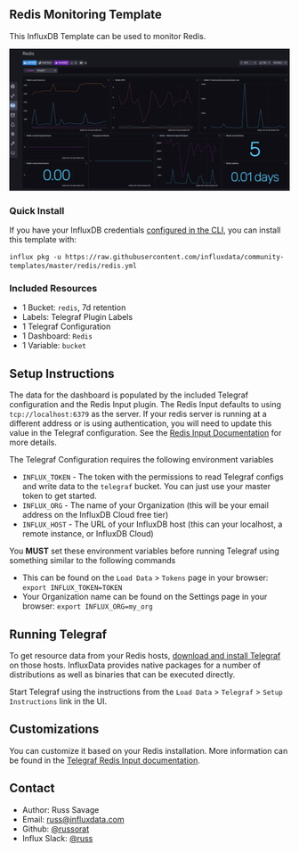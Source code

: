 ## Redis Monitoring Template

This InfluxDB Template can be used to monitor Redis.

![Redis Dashboard Screenshot](img/redis_dashboard.png)

### Quick Install

If you have your InfluxDB credentials [configured in the CLI](Vhttps://v2.docs.influxdata.com/v2.0/reference/cli/influx/config/), you can install this template with:

```
influx pkg -u https://raw.githubusercontent.com/influxdata/community-templates/master/redis/redis.yml
```

### Included Resources

- 1 Bucket: `redis`, 7d retention
- Labels: Telegraf Plugin Labels
- 1 Telegraf Configuration
- 1 Dashboard: `Redis`
- 1 Variable: `bucket`

## Setup Instructions
    
  The data for the dashboard is populated by the included Telegraf configuration and the Redis Input plugin. The Redis Input defaults to using `tcp://localhost:6379` as the server. If your redis server is running at a different address or is using authentication, you will need to update this value in the Telegraf configuration. See the [Redis Input Documentation](https://github.com/influxdata/telegraf/tree/master/plugins/inputs/redis#configuration) for more details.
  
  The Telegraf Configuration requires the following environment variables
    
  - `INFLUX_TOKEN` - The token with the permissions to read Telegraf configs and write data to the `telegraf` bucket. You can just use your master token to get started.
  - `INFLUX_ORG` - The name of your Organization (this will be your email address on the InfluxDB Cloud free tier)
  - `INFLUX_HOST` - The URL of your InfluxDB host (this can your localhost, a remote instance, or InfluxDB Cloud)

  You **MUST** set these environment variables before running Telegraf using something similar to the following commands
    
  - This can be found on the `Load Data` > `Tokens` page in your browser: `export INFLUX_TOKEN=TOKEN`
  - Your Organization name can be found on the Settings page in your browser: `export INFLUX_ORG=my_org`

## Running Telegraf

  To get resource data from your Redis hosts, [download and install Telegraf](https://portal.influxdata.com/downloads/) on those hosts. InfluxData provides native packages for a number of distributions as well as binaries that can be executed directly.

  Start Telegraf using the instructions from the `Load Data` > `Telegraf` > `Setup Instructions` link in the UI.

## Customizations

You can customize it based on your Redis installation. More information can be found in the [Telegraf Redis Input documentation](https://github.com/influxdata/telegraf/tree/master/plugins/inputs/redis).

## Contact

- Author: Russ Savage
- Email: russ@influxdata.com
- Github: [@russorat](https://github.com/russorat)
- Influx Slack: [@russ](https://influxdata.com/slack)